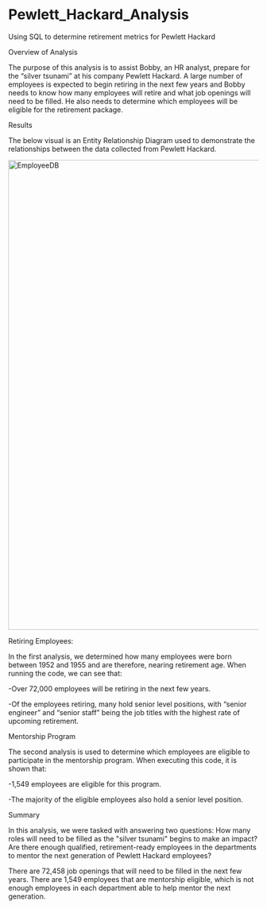 # Pewlett_Hackard_Analysis
Using SQL to determine retirement metrics for Pewlett Hackard

Overview of Analysis

The purpose of this analysis is to assist Bobby, an HR analyst, prepare for the “silver tsunami” at his company Pewlett Hackard. A large number of employees is expected to begin retiring in the next few years and Bobby needs to know how many employees will retire and what job openings will need to be filled. He also needs to determine which employees will be eligible for the retirement package. 

Results

The below visual is an Entity Relationship Diagram used to demonstrate the relationships between the data collected from Pewlett Hackard. 

<img width="946" alt="EmployeeDB" src="https://user-images.githubusercontent.com/100978922/164998381-0eacd666-86b0-4907-9941-2d69fcd3b6b2.png">

Retiring Employees:

In the first analysis, we determined how many employees were born between 1952 and 1955 and are therefore, nearing retirement age. When running the code, we can see that:

-Over 72,000 employees will be retiring in the next few years.

-Of the employees retiring, many hold senior level positions, with “senior engineer” and “senior staff” being the job titles with the highest rate of upcoming retirement.

Mentorship Program

The second analysis is used to determine which employees are eligible to participate in the mentorship program. When executing this code, it is shown that:

-1,549 employees are eligible for this program.

-The majority of the eligible employees also hold a senior level position.

Summary

In this analysis, we were tasked with answering two questions: How many roles will need to be filled as the "silver tsunami" begins to make an impact? Are there enough qualified, retirement-ready employees in the departments to mentor the next generation of Pewlett Hackard employees?

There are 72,458 job openings that will need to be filled in the next few years. There are 1,549 employees that are mentorship eligible, which is not enough employees in each department able to help mentor the next generation.
